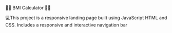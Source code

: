 🏋️‍♂️ BMI Calculator 🏋️‍♂️

💻This project is a responsive landing page built using JavaScript HTML and CSS. Includes a responsive and interactive navigation bar
